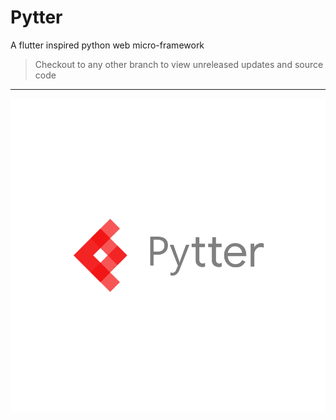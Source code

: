 # Pytter
 A flutter inspired python web micro-framework
> Checkout to any other branch to view unreleased updates and source code
---

<img src="Pytter Logo.png" alt="Pytter">
